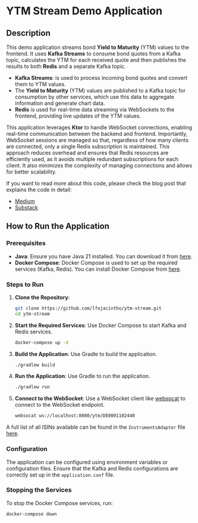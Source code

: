 # YTM Stream Demo Application

## Description

This demo application streams bond **Yield to Maturity** (YTM) values to the frontend. It uses **Kafka Streams** to 
consume bond quotes from a Kafka topic, calculates the YTM for each received quote and then publishes the results to 
both **Redis** and a separate Kafka topic.

- **Kafka Streams**: is used to process incoming bond quotes and convert them to YTM values.
- The **Yield to Maturity** (YTM) values are published to a Kafka topic for consumption by other services, which use 
this data to aggregate information and generate chart data.
- **Redis** is used for real-time data streaming via WebSockets to the frontend, providing live updates of the YTM 
values.

This application leverages **Ktor** to handle WebSocket connections, enabling real-time communication between the 
backend and frontend. Importantly, WebSocket sessions are managed so that, regardless of how many clients are connected,
only a single Redis subscription is maintained. This approach reduces overhead and ensures that Redis resources are 
efficiently used, as it avoids multiple redundant subscriptions for each client. It also minimizes the complexity
of managing connections and allows for better scalability.

If you want to read more about this code, please check the blog post that explains the code in detail:
- [Medium](https://medium.com/trade-republic-engineering/real-time-bond-yield-to-maturity-d1ea4e144951) 
- [Substack](https://traderepublic.substack.com/p/real-time-bond-yield-to-maturity)

## How to Run the Application

### Prerequisites

- **Java**: Ensure you have Java 21 installed. You can download it from [here](https://www.oracle.com/java/technologies/downloads/#java21?er=221886).
- **Docker Compose**: Docker Compose is used to set up the required services (Kafka, Redis). You can install Docker Compose from [here](https://docs.docker.com/compose/install/).

### Steps to Run

1. **Clone the Repository**:
    ```sh
    git clone https://github.com/lfojacintho/ytm-stream.git
    cd ytm-stream
    ```

2. **Start the Required Services**:
   Use Docker Compose to start Kafka and Redis services.
    ```sh
    docker-compose up -d
    ```

3. **Build the Application**:
   Use Gradle to build the application.
    ```sh
    ./gradlew build
    ```

4. **Run the Application**:
   Use Gradle to run the application.
    ```sh
    ./gradlew run
    ```

5. **Connect to the WebSocket**: 
   Use a WebSocket client like [websocat](https://github.com/vi/websocat) to connect to the WebSocket endpoint.
    ```sh
    websocat ws://localhost:8080/ytm/DE0001102440
    ```
A full list of all ISINs available can be found in the `InstrumentsAdapter` file [here](src/main/kotlin/adapters/InstrumentsAdapter.kt).

### Configuration

The application can be configured using environment variables or configuration files. Ensure that the Kafka and Redis configurations are correctly set up in the `application.conf` file.

### Stopping the Services

To stop the Docker Compose services, run:
```sh
docker-compose down
```